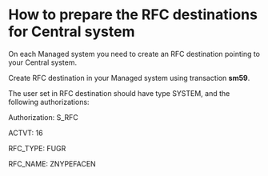 # How to prepare the RFC destinations for Central system

On each Managed system you need to create an RFC destination pointing to your Central system.

Create RFC destination in your Managed system using transaction **sm59**. 

The user set in RFC destination should have type SYSTEM, and the following authorizations:

Authorization: S_RFC

ACTVT: 16

RFC_TYPE: FUGR

RFC_NAME: ZNYPEFACEN

